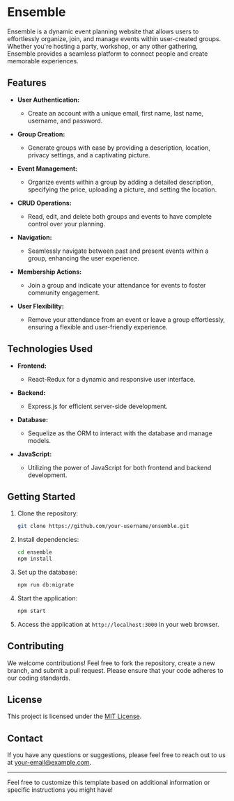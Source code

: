 # Ensemble

Ensemble is a dynamic event planning website that allows users to effortlessly organize, join, and manage events within user-created groups. Whether you're hosting a party, workshop, or any other gathering, Ensemble provides a seamless platform to connect people and create memorable experiences.

## Features

- **User Authentication:**
  - Create an account with a unique email, first name, last name, username, and password.

- **Group Creation:**
  - Generate groups with ease by providing a description, location, privacy settings, and a captivating picture.

- **Event Management:**
  - Organize events within a group by adding a detailed description, specifying the price, uploading a picture, and setting the location.

- **CRUD Operations:**
  - Read, edit, and delete both groups and events to have complete control over your planning.

- **Navigation:**
  - Seamlessly navigate between past and present events within a group, enhancing the user experience.

- **Membership Actions:**
  - Join a group and indicate your attendance for events to foster community engagement.

- **User Flexibility:**
  - Remove your attendance from an event or leave a group effortlessly, ensuring a flexible and user-friendly experience.

## Technologies Used

- **Frontend:**
  - React-Redux for a dynamic and responsive user interface.

- **Backend:**
  - Express.js for efficient server-side development.

- **Database:**
  - Sequelize as the ORM to interact with the database and manage models.

- **JavaScript:**
  - Utilizing the power of JavaScript for both frontend and backend development.

## Getting Started

1. Clone the repository:
   ```bash
   git clone https://github.com/your-username/ensemble.git
   ```

2. Install dependencies:
   ```bash
   cd ensemble
   npm install
   ```

3. Set up the database:
   ```bash
   npm run db:migrate
   ```

4. Start the application:
   ```bash
   npm start
   ```

5. Access the application at `http://localhost:3000` in your web browser.

## Contributing

We welcome contributions! Feel free to fork the repository, create a new branch, and submit a pull request. Please ensure that your code adheres to our coding standards.

## License

This project is licensed under the [MIT License](LICENSE).

## Contact

If you have any questions or suggestions, please feel free to reach out to us at [your-email@example.com](mailto:your-email@example.com).

---

Feel free to customize this template based on additional information or specific instructions you might have!
